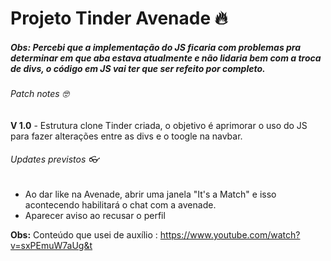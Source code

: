 # Projeto Tinder Avenade :fire:

##### Obs: Percebi que a implementação do JS ficaria com problemas pra determinar em que aba estava atualmente e não lidaria bem com a troca de divs, o código em JS vai ter que ser refeito por completo.



###### Patch notes :nerd_face:

**V 1.0** - Estrutura clone Tinder criada, o objetivo é aprimorar o uso do JS para fazer alterações entre as divs e o toogle na navbar.



###### Updates previstos  :eyeglasses:

- Ao dar like na Avenade, abrir uma janela "It's a Match" e isso acontecendo habilitará o chat com a avenade.
- Aparecer aviso ao recusar o perfil

**Obs:** Conteúdo que usei de auxílio : https://www.youtube.com/watch?v=sxPEmuW7aUg&t